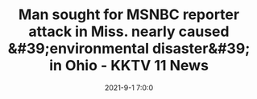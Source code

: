 ---
"title": "Man sought for MSNBC reporter attack in Miss. nearly caused &amp;#39;environmental disaster&amp;#39; in Ohio - KKTV 11 News"
"date": "2021-9-1 7:0:0"
"feed_name": "GOOGLENEWS"
"feed_website": "https://news.google.com/search?q=drilling%2Bincident&hl=en-US&gl=US&ceid=US:en"
"feed_rss": "https://news.google.com/rss/search?q=drilling%2Bincident&hl=en-US&gl=US&ceid=US:en"
"link": "https://www.kktv.com/2021/09/01/man-sought-msnbc-reporter-attack-miss-nearly-caused-environmental-disaster-ohio/"
"file": "_posts/2021-1-1-7797eba6c804b37e15323be5e76d6ba8892c4d9d.md"
"accident": "1"
"drilling": "0"
---